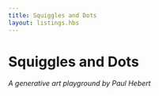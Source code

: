 ```yaml
---
title: Squiggles and Dots
layout: listings.hbs
---
```


# Squiggles and Dots

_A generative art playground by Paul Hebert_
